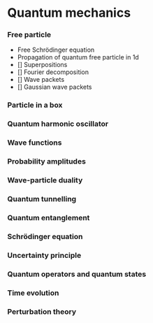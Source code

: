 # Quantum mechanics

### Free particle
- Free Schrödinger equation
- Propagation of quantum free particle in 1d
- [] Superpositions
- [] Fourier decomposition
- [] Wave packets
- [] Gaussian wave packets

### Particle in a box

### Quantum harmonic oscillator

### Wave functions

### Probability amplitudes

### Wave-particle duality

### Quantum tunnelling

### Quantum entanglement

### Schrödinger equation

### Uncertainty principle

### Quantum operators and quantum states

### Time evolution

### Perturbation theory


